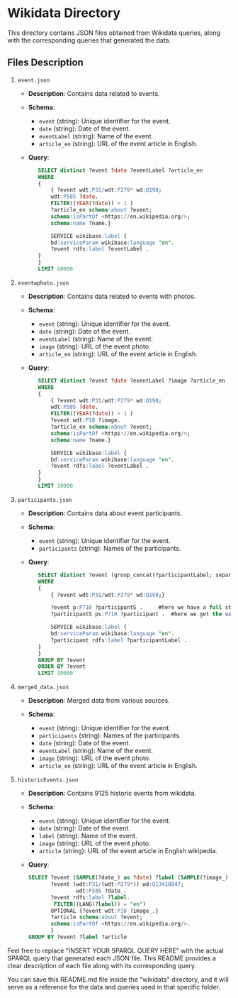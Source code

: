 # Wikidata Directory

This directory contains JSON files obtained from Wikidata queries, along with the corresponding queries that generated the data.

## Files Description

1. `event.json`

   - **Description**: Contains data related to events.

   - **Schema**:
     - `event` (string): Unique identifier for the event.
     - `date` (string): Date of the event.
     - `eventLabel` (string): Name of the event.
     - `article_en` (string): URL of the event article in English.

   - **Query**:

     ```sql
        SELECT distinct ?event ?date ?eventLabel ?article_en
        WHERE
        {
            { ?event wdt:P31/wdt:P279* wd:Q198;
            wdt:P585 ?date.
            FILTER((YEAR(?date)) > 1 )
            ?article_en schema:about ?event;
            schema:isPartOf <https://en.wikipedia.org/>;
            schema:name ?name.}

            SERVICE wikibase:label { 
            bd:serviceParam wikibase:language "en". 
            ?event rdfs:label ?eventLabel . 
        }
        }
        LIMIT 10000
     ```

2. `eventwphoto.json`

   - **Description**: Contains data related to events with photos.

   - **Schema**:
     - `event` (string): Unique identifier for the event.
     - `date` (string): Date of the event.
     - `eventLabel` (string): Name of the event.
     - `image` (string): URL of the event photo.
     - `article_en` (string): URL of the event article in English.

   - **Query**:

     ```sql
        SELECT distinct ?event ?date ?eventLabel ?image ?article_en
        WHERE
        {
            { ?event wdt:P31/wdt:P279* wd:Q198;
            wdt:P585 ?date.
            FILTER((YEAR(?date)) > 1 )
            ?event wdt:P18 ?image.
            ?article_en schema:about ?event;
            schema:isPartOf <https://en.wikipedia.org/>;
            schema:name ?name.}

            SERVICE wikibase:label { 
            bd:serviceParam wikibase:language "en". 
            ?event rdfs:label ?eventLabel . 
        }
        }
        LIMIT 10000
     ```

3. `participants.json`

   - **Description**: Contains data about event participants.

   - **Schema**:
     - `event` (string): Unique identifier for the event.
     - `participants` (string): Names of the participants.

   - **Query**:

     ```sql
        SELECT distinct ?event (group_concat(?participantLabel; separator="; ") as ?participants)
        WHERE
        {
            { ?event wdt:P31/wdt:P279* wd:Q198;}

            ?event p:P710 ?participantS .     #here we have a full statement, not a value
            ?participantS ps:P710 ?participant .  #here we get the value

            SERVICE wikibase:label { 
            bd:serviceParam wikibase:language "en". 
            ?participant rdfs:label ?participantLabel .  
        }
        }
        GROUP BY ?event
        ORDER BY ?event
        LIMIT 10000
     ```

4. `merged_data.json`

   - **Description**: Merged data from various sources.

   - **Schema**:
     - `event` (string): Unique identifier for the event.
     - `participants` (string): Names of the participants.
     - `date` (string): Date of the event.
     - `eventLabel` (string): Name of the event.
     - `image` (string): URL of the event photo.
     - `article_en` (string): URL of the event article in English.
  
5. `historicEvents.json`

   - **Description**: Contains 9125 historic events from wikidata.

   - **Schema**:
     - `event` (string): Unique identifier for the event.
     - `date` (string): Date of the event.
     - `label` (string): Name of the event.
     - `image` (string): URL of the event photo.
     - `article` (string): URL of the event article in English wikipedia.

   - **Query**:
   
        ```sql
        SELECT ?event (SAMPLE(?date_) as ?date) ?label (SAMPLE(?image_) as ?image) ?article  WHERE {
               ?event (wdt:P31/(wdt:P279*)) wd:Q13418847;
                       wdt:P585 ?date_.
               ?event rdfs:label ?label.
                FILTER((LANG(?label)) = "en")
               OPTIONAL {?event wdt:P18 ?image_.}
               ?article schema:about ?event;
               schema:isPartOf <https://en.wikipedia.org/>.
               }
        GROUP BY ?event ?label ?article
        ```

Feel free to replace "INSERT YOUR SPARQL QUERY HERE" with the actual SPARQL query that generated each JSON file. This README provides a clear description of each file along with its corresponding query.

You can save this README.md file inside the "wikidata" directory, and it will serve as a reference for the data and queries used in that specific folder.
